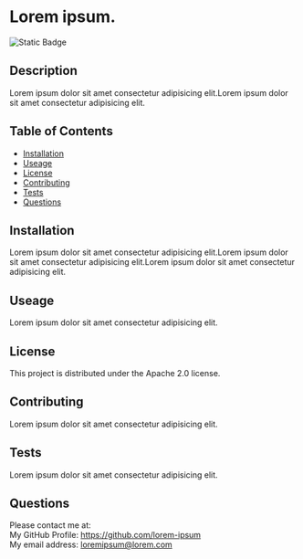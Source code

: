 # Lorem ipsum.  
  ![Static Badge](https://img.shields.io/badge/License-Apache_2.0-green)

  ## Description
  Lorem ipsum dolor sit amet consectetur adipisicing elit.Lorem ipsum dolor sit amet consectetur adipisicing elit.

  ## Table of Contents
  - [Installation](#installation)
  - [Useage](#useage)
  - [License](#license)
  - [Contributing](#contributing)
  - [Tests](#tests)
  - [Questions](#questions)

  ## Installation
  Lorem ipsum dolor sit amet consectetur adipisicing elit.Lorem ipsum dolor sit amet consectetur adipisicing elit.Lorem ipsum dolor sit amet consectetur adipisicing elit.

  ## Useage
  Lorem ipsum dolor sit amet consectetur adipisicing elit.

  ## License
  This project is distributed under the Apache 2.0 license.


  ## Contributing
  Lorem ipsum dolor sit amet consectetur adipisicing elit.

  ## Tests
  Lorem ipsum dolor sit amet consectetur adipisicing elit.

  ## Questions
  Please contact me at:  
  My GitHub Profile: https://github.com/lorem-ipsum  
  My email address: loremipsum@lorem.com 
